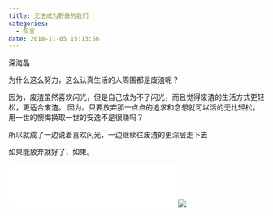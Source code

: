 ```yaml
---
title: 无法成为野兽的我们
categories:
  - 叹言
date: 2018-11-05 15:13:56
---
```


<p></p>
<!-- more -->

深海晶

为什么这么努力，这么认真生活的人周围都是废渣呢？

因为，废渣虽然喜欢闪光，但是自己成为不了闪光，而且觉得废渣的生活方式更轻松，更适合废渣。
因为。只要放弃那一点点的追求和念想就可以活的无比轻松，用一世的懊悔换取一世的安逸不是很赚吗？

所以就成了一边说着喜欢闪光，一边继续往废渣的更深层走下去

如果能放弃就好了，如果。

<iframe frameborder="no" border="0" marginwidth="0" marginheight="0" width=330 height=86 src="//music.163.com/outchain/player?type=2&id=1319690190&auto=1&height=66"></iframe>
<img src="https://p3.music.126.net/nHHuFyhHmyhQInZUVvA6mw==/109951163543356586.jpg?">
